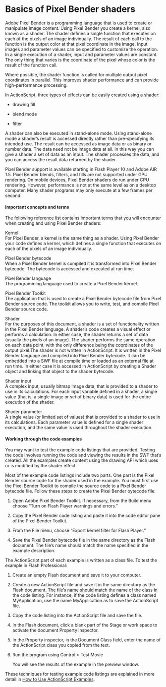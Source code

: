 # Basics of Pixel Bender shaders

<div>

Adobe Pixel Bender is a programming language that is used to create or
manipulate image content. Using Pixel Bender you create a kernel, also known as
a shader. The shader defines a single function that executes on each of the
pixels of an image individually. The result of each call to the function is the
output color at that pixel coordinate in the image. Input images and parameter
values can be specified to customize the operation. In a single execution of a
shader, input and parameter values are constant. The only thing that varies is
the coordinate of the pixel whose color is the result of the function call.

Where possible, the shader function is called for multiple output pixel
coordinates in parallel. This improves shader performance and can provide
high-performance processing.

In ActionScript, three types of effects can be easily created using a shader:

- drawing fill

- blend mode

- filter

A shader can also be executed in stand-alone mode. Using stand-alone mode a
shader’s result is accessed directly rather than pre-specifying its intended
use. The result can be accessed as image data or as binary or number data. The
data need not be image data at all. In this way you can give a shader a set of
data as an input. The shader processes the data, and you can access the result
data returned by the shader.

Pixel Bender support is available starting in Flash Player 10 and Adobe AIR 1.5.
Pixel Bender blends, filters, and fills are not supported under GPU rendering.
On mobile devices, Pixel Bender shaders do run under CPU rendering. However,
performance is not at the same level as on a desktop computer. Many shader
programs may only execute at a few frames per second.

<div>

#### Important concepts and terms

The following reference list contains important terms that you will encounter
when creating and using Pixel Bender shaders:

Kernel  
For Pixel Bender, a kernel is the same thing as a shader. Using Pixel Bender
your code defines a kernel, which defines a single function that executes on
each of the pixels of an image individually.

Pixel Bender bytecode  
When a Pixel Bender kernel is compiled it is transformed into Pixel Bender
bytecode. The bytecode is accessed and executed at run time.

Pixel Bender language  
The programming language used to create a Pixel Bender kernel.

Pixel Bender Toolkit  
The application that is used to create a Pixel Bender bytecode file from Pixel
Bender source code. The toolkit allows you to write, test, and compile Pixel
Bender source code.

Shader  
For the purposes of this document, a shader is a set of functionality written in
the Pixel Bender language. A shader’s code creates a visual effect or performs a
calculation. In either case, the shader returns a set of data (usually the
pixels of an image). The shader performs the same operation on each data point,
with the only difference being the coordinates of the output pixel.The shader is
not written in ActionScript. It is written in the Pixel Bender language and
compiled into Pixel Bender bytecode. It can be embedded into a SWF file at
compile time or loaded as an external file at run time. In either case it is
accessed in ActionScript by creating a Shader object and linking that object to
the shader bytecode.

Shader input  
A complex input, usually bitmap image data, that is provided to a shader to use
in its calculations. For each input variable defined in a shader, a single value
(that is, a single image or set of binary data) is used for the entire execution
of the shader.

Shader parameter  
A single value (or limited set of values) that is provided to a shader to use in
its calculations. Each parameter value is defined for a single shader execution,
and the same value is used throughout the shader execution.

</div>

<div>

#### Working through the code examples

You may want to test the example code listings that are provided. Testing the
code involves running the code and viewing the results in the SWF that’s
created. All the examples create content using the drawing API which uses or is
modified by the shader effect.

Most of the example code listings include two parts. One part is the Pixel
Bender source code for the shader used in the example. You must first use the
Pixel Bender Toolkit to compile the source code to a Pixel Bender bytecode file.
Follow these steps to create the Pixel Bender bytecode file:

1.  Open Adobe Pixel Bender Toolkit. If necessary, from the Build menu choose
    “Turn on Flash Player warnings and errors.”

2.  Copy the Pixel Bender code listing and paste it into the code editor pane of
    the Pixel Bender Toolkit.

3.  From the File menu, choose “Export kernel filter for Flash Player.”

4.  Save the Pixel Bender bytecode file in the same directory as the Flash
    document. The file’s name should match the name specified in the example
    description.

The ActionScript part of each example is written as a class file. To test the
example in Flash Professional:

1.  Create an empty Flash document and save it to your computer.

2.  Create a new ActionScript file and save it in the same directory as the
    Flash document. The file’s name should match the name of the class in the
    code listing. For instance, if the code listing defines a class named
    MyApplication, use the name MyApplication.as to save the ActionScript file.

3.  Copy the code listing into the ActionScript file and save the file.

4.  In the Flash document, click a blank part of the Stage or work space to
    activate the document Property inspector.

5.  In the Property inspector, in the Document Class field, enter the name of
    the ActionScript class you copied from the text.

6.  Run the program using Control \> Test Movie

    You will see the results of the example in the preview window.

These techniques for testing example code listings are explained in more detail
in
[How to Use ActionScript Examples](WS9b644acd4ebe5999-2734bf3c124372a52ff-8000.html).

</div>

</div>
